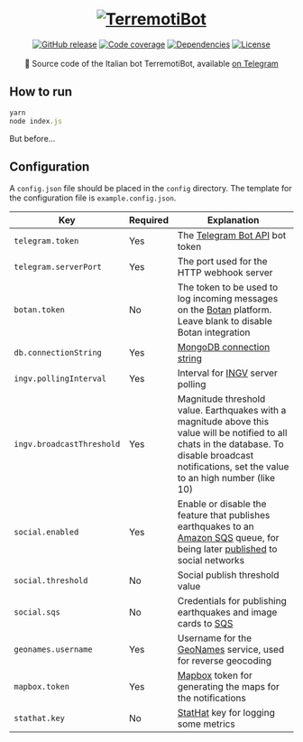 <h1 align="center">
  <a href="https://botfactory.info/terremotibot"><img src="https://botfactory.info/terremotibot/resources/logo_header.png" alt="TerremotiBot" /></a>
</h1>
<div align="center">
  <a href="https://github.com/botfactoryit/terremotibot/releases"><img src="https://img.shields.io/github/release/botfactoryit/terremotibot.svg" alt="GitHub release"></a> 
  <a href="https://codecov.io/gh/botfactoryit/terremotibot"><img src="https://img.shields.io/codecov/c/github/botfactoryit/terremotibot.svg" alt="Code coverage"></a>
  <a href="https://david-dm.org/botfactoryit/terremotibot"><img src="https://img.shields.io/david/botfactoryit/terremotibot.svg" alt="Dependencies"></a>
  <a href="https://github.com/botfactoryit/terremotibot/blob/master/LICENSE"><img src="https://img.shields.io/github/license/botfactoryit/terremotibot.svg" alt="License"></a>
</div>
<br/>
<div align="center">
🎯 Source code of the Italian bot TerremotiBot, available <a href="https://t.me/TerremotiBot">on Telegram</a>
</div>

## How to run

```js
yarn
node index.js
```

But before...

## Configuration

A `config.json` file should be placed in the `config` directory. The template for the configuration file is `example.config.json`.

| Key | Required | Explanation |
| --- | -------- | ----------- |
| `telegram.token` | Yes | The [Telegram Bot API](https://core.telegram.org/bots/api) bot token |
| `telegram.serverPort` | Yes | The port used for the HTTP webhook server |
| `botan.token` | No | The token to be used to log incoming messages on the [Botan](http://botan.io/) platform. Leave blank to disable Botan integration |
| `db.connectionString` | Yes | [MongoDB connection string](https://docs.mongodb.com/manual/reference/connection-string/) |
| `ingv.pollingInterval` | Yes | Interval for [INGV](http://cnt.rm.ingv.it/) server polling |
| `ingv.broadcastThreshold` | Yes | Magnitude threshold value. Earthquakes with a magnitude above this value will be notified to all chats in the database. To disable broadcast notifications, set the value to an high number (like 10) |
| `social.enabled` | Yes | Enable or disable the feature that publishes earthquakes to an [Amazon SQS](https://aws.amazon.com/sqs/) queue, for being later [published](https://github.com/botfactoryit/terremotibot-social) to social networks |
| `social.threshold` | No | Social publish threshold value |
| `social.sqs` | No | Credentials for publishing earthquakes and image cards to [SQS](https://aws.amazon.com/sqs/) |
| `geonames.username` | Yes | Username for the [GeoNames](http://www.geonames.org/) service, used for reverse geocoding |
| `mapbox.token` | Yes | [Mapbox](https://www.mapbox.com/) token for generating the maps for the notifications |
| `stathat.key` | No | [StatHat](https://www.stathat.com/) key for logging some metrics |
